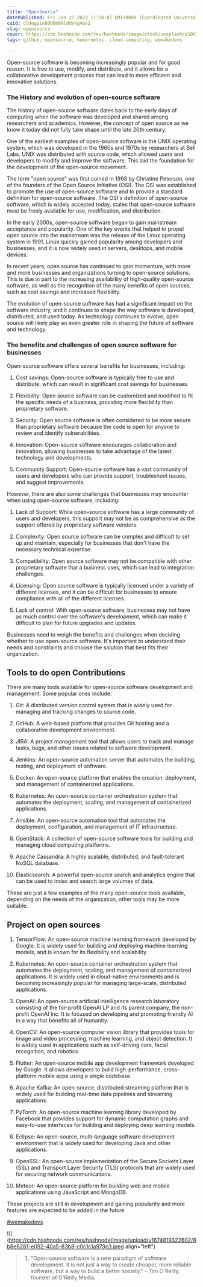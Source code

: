 ```yaml
---
title: "OpenSource"
datePublished: Fri Jan 27 2023 11:50:07 GMT+0000 (Coordinated Universal Time)
cuid: cldegpin8000m09lddvkg4oo2
slug: opensource
cover: https://cdn.hashnode.com/res/hashnode/image/stock/unsplash/q10VITrVYUM/upload/9e3e1a1e4b2e8739e15bf5f89f33214b.jpeg
tags: github, opensource, kubernetes, cloud-computing, wemakedevs

---
```


Open-source software is becoming increasingly popular and for good reason. It is free to use, modify, and distribute, and it allows for a collaborative development process that can lead to more efficient and innovative solutions.

### The History and evolution of open-source software

The history of open-source software dates back to the early days of computing when the software was developed and shared among researchers and academics. However, the concept of open source as we know it today did not fully take shape until the late 20th century.

One of the earliest examples of open-source software is the UNIX operating system, which was developed in the 1960s and 1970s by researchers at Bell Labs. UNIX was distributed with source code, which allowed users and developers to modify and improve the software. This laid the foundation for the development of the open-source movement.

The term "open source" was first coined in 1998 by Christine Peterson, one of the founders of the Open Source Initiative (OSI). The OSI was established to promote the use of open-source software and to provide a standard definition for open-source software. The OSI's definition of open-source software, which is widely accepted today, states that open-source software must be freely available for use, modification, and distribution.

In the early 2000s, open-source software began to gain mainstream acceptance and popularity. One of the key events that helped to propel open source into the mainstream was the release of the Linux operating system in 1991. Linux quickly gained popularity among developers and businesses, and it is now widely used in servers, desktops, and mobile devices.

In recent years, open source has continued to gain momentum, with more and more businesses and organizations turning to open-source solutions. This is due in part to the increasing availability of high-quality open-source software, as well as the recognition of the many benefits of open sources, such as cost savings and increased flexibility.

The evolution of open-source software has had a significant impact on the software industry, and it continues to shape the way software is developed, distributed, and used today. As technology continues to evolve, open source will likely play an even greater role in shaping the future of software and technology.

### The benefits and challenges of open source software for businesses

Open-source software offers several benefits for businesses, including:

1. Cost savings: Open-source software is typically free to use and distribute, which can result in significant cost savings for businesses.
    
2. Flexibility: Open source software can be customized and modified to fit the specific needs of a business, providing more flexibility than proprietary software.
    
3. Security: Open source software is often considered to be more secure than proprietary software because the code is open for anyone to review and identify vulnerabilities.
    
4. Innovation: Open-source software encourages collaboration and innovation, allowing businesses to take advantage of the latest technology and developments.
    
5. Community Support: Open-source software has a vast community of users and developers who can provide support, troubleshoot issues, and suggest improvements.
    

However, there are also some challenges that businesses may encounter when using open-source software, including:

1. Lack of Support: While open-source software has a large community of users and developers, this support may not be as comprehensive as the support offered by proprietary software vendors.
    
2. Complexity: Open source software can be complex and difficult to set up and maintain, especially for businesses that don't have the necessary technical expertise.
    
3. Compatibility: Open source software may not be compatible with other proprietary software that a business uses, which can lead to integration challenges.
    
4. Licensing: Open source software is typically licensed under a variety of different licenses, and it can be difficult for businesses to ensure compliance with all of the different licenses.
    
5. Lack of control: With open-source software, businesses may not have as much control over the software's development, which can make it difficult to plan for future upgrades and updates.
    

Businesses need to weigh the benefits and challenges when deciding whether to use open-source software. It's important to understand their needs and constraints and choose the solution that best fits their organization.

## Tools to do open Contributions

There are many tools available for open-source software development and management. Some popular ones include:

1. Git: A distributed version control system that is widely used for managing and tracking changes to source code.
    
2. GitHub: A web-based platform that provides Git hosting and a collaborative development environment.
    
3. JIRA: A project management tool that allows users to track and manage tasks, bugs, and other issues related to software development.
    
4. Jenkins: An open-source automation server that automates the building, testing, and deployment of software.
    
5. Docker: An open-source platform that enables the creation, deployment, and management of containerized applications.
    
6. Kubernetes: An open-source container orchestration system that automates the deployment, scaling, and management of containerized applications.
    
7. Ansible: An open-source automation tool that automates the deployment, configuration, and management of IT infrastructure.
    
8. OpenStack: A collection of open-source software tools for building and managing cloud computing platforms.
    
9. Apache Cassandra: A highly scalable, distributed, and fault-tolerant NoSQL database.
    
10. Elasticsearch: A powerful open-source search and analytics engine that can be used to index and search large volumes of data.
    

These are just a few examples of the many open-source tools available, depending on the needs of the organization, other tools may be more suitable.

## Project on open sources

1. TensorFlow: An open-source machine learning framework developed by Google. It is widely used for building and deploying machine learning models, and is known for its flexibility and scalability.
    
2. Kubernetes: An open-source container orchestration system that automates the deployment, scaling, and management of containerized applications. It is widely used in cloud-native environments and is becoming increasingly popular for managing large-scale, distributed applications.
    
3. OpenAI: An open-source artificial intelligence research laboratory consisting of the for-profit OpenAI LP and its parent company, the non-profit OpenAI Inc. It is focused on developing and promoting friendly AI in a way that benefits all of humanity.
    
4. OpenCV: An open-source computer vision library that provides tools for image and video processing, machine learning, and object detection. It is widely used in applications such as self-driving cars, facial recognition, and robotics.
    
5. Flutter: An open-source mobile app development framework developed by Google. It allows developers to build high-performance, cross-platform mobile apps using a single codebase.
    
6. Apache Kafka: An open-source, distributed streaming platform that is widely used for building real-time data pipelines and streaming applications.
    
7. PyTorch: An open-source machine learning library developed by Facebook that provides support for dynamic computation graphs and easy-to-use interfaces for building and deploying deep learning models.
    
8. Eclipse: An open-source, multi-language software development environment that is widely used for developing Java and other applications.
    
9. OpenSSL: An open-source implementation of the Secure Sockets Layer (SSL) and Transport Layer Security (TLS) protocols that are widely used for securing network communications.
    
10. Meteor: An open-source platform for building web and mobile applications using JavaScript and MongoDB.
    

These projects are still in development and gaining popularity and more features are expected to be added in the future.

[#wemakedevs](https://hashnode.com/n/wemakedevs)

![](https://cdn.hashnode.com/res/hashnode/image/upload/v1674819322602/8b8e6281-e092-40a5-83b8-c0c1c1a979c3.jpeg align="left")

> 1. "Open-source software is a new paradigm of software development. It is not just a way to create cheaper, more reliable software, but a way to build a better society." - Tim O'Reilly, founder of O'Reilly Media.
>